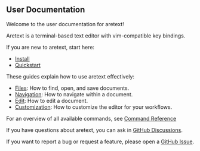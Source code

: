 User Documentation
------------------

Welcome to the user documentation for aretext!

Aretext is a terminal-based text editor with vim-compatible key bindings.

If you are new to aretext, start here:

-	[Install](install.md)
-	[Quickstart](quickstart.md)

These guides explain how to use aretext effectively:

-	[Files](files.md): How to find, open, and save documents.
-	[Navigation](navigation.md): How to navigate within a document.
-	[Edit](edit.md): How to edit a document.
-	[Customization](customization.md): How to customize the editor for your workflows.

For an overview of all available commands, see [Command Reference](command-reference.md)

If you have questions about aretext, you can ask in [GitHub Discussions](https://github.com/aretext/aretext/discussions).

If you want to report a bug or request a feature, please open a [GitHub Issue](https://github.com/aretext/aretext/issues).

